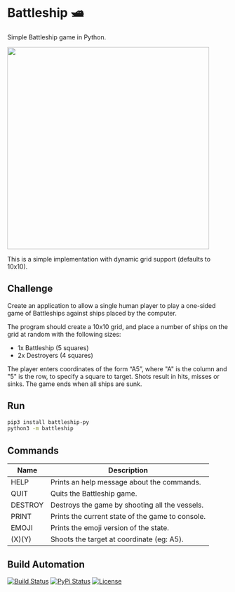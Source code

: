# Battleship 🛥️

Simple Battleship game in Python.

<img src="res/videos/001-demo.gif" width="460" />

This is a simple implementation with dynamic grid support (defaults to 10x10).

## Challenge

Create an application to allow a single human player to play a one-sided game of Battleships against ships placed by the computer.

The program should create a 10x10 grid, and place a number of ships on the grid at random with the following sizes:

* 1x Battleship (5 squares)
* 2x Destroyers (4 squares)

The player enters coordinates of the form “A5”, where "A" is the column and "5" is the row, to specify a square to target. Shots result in hits, misses or sinks. The game ends when all ships are sunk.

## Run

```bash
pip3 install battleship-py
python3 -m battleship
```

## Commands

| Name    | Description                                      |
| ------- | ------------------------------------------------ |
| HELP    | Prints an help message about the commands.       |
| QUIT    | Quits the Battleship game.                       |
| DESTROY | Destroys the game by shooting all the vessels.   |
| PRINT   | Prints the current state of the game to console. |
| EMOJI   | Prints the emoji version of the state.           |
| (X)(Y)  | Shoots the target at coordinate (eg: A5).        |

## Build Automation

[![Build Status](https://github.com/joamag/battleship/workflows/Main%20Workflow/badge.svg)](https://github.com/joamag/battleship/actions)
[![PyPi Status](https://img.shields.io/pypi/v/battleship-py.svg)](https://pypi.python.org/pypi/battleship-py)
[![License](https://img.shields.io/badge/license-Apache%202.0-blue.svg)](https://www.apache.org/licenses/)
